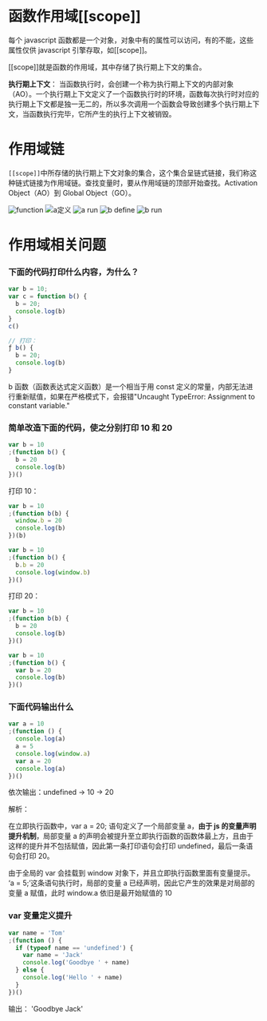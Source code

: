 # 函数作用域[[scope]]

每个 javascript 函数都是一个对象，对象中有的属性可以访问，有的不能，这些属性仅供 javascript 引擎存取，如[[scope]]。

[[scope]]就是函数的作用域，其中存储了执行期上下文的集合。

**执行期上下文**： 当函数执行时，会创建一个称为执行期上下文的内部对象（AO）。一个执行期上下文定义了一个函数执行时的环境，函数每次执行时对应的执行期上下文都是独一无二的，所以多次调用一个函数会导致创建多个执行期上下文，当函数执行完毕，它所产生的执行上下文被销毁。

# 作用域链

`[[scope]]`中所存储的执行期上下文对象的集合，这个集合呈链式链接，我们称这种链式链接为作用域链。查找变量时，要从作用域链的顶部开始查找。Activation Object（AO）到 Global Object（GO）。

![function](../../img/function.png)
![a定义](../../img/define.png)
![a run](../../img/run.png)
![b define](../../img/bdefine.png)
![b run](../../img/brun.png)

# 作用域相关问题

### 下面的代码打印什么内容，为什么？

```js
var b = 10;
var c = function b() {
  b = 20;
  console.log(b)
}
c()

// 打印：
ƒ b() {
  b = 20;
  console.log(b)
}
```

b 函数（函数表达式定义函数）是一个相当于用 const 定义的常量，内部无法进行重新赋值，如果在严格模式下，会报错"Uncaught TypeError: Assignment to constant variable."

### 简单改造下面的代码，使之分别打印 10 和 20

```js
var b = 10
;(function b() {
  b = 20
  console.log(b)
})()
```

打印 10：

```js
var b = 10
;(function b(b) {
  window.b = 20
  console.log(b)
})(b)
```

```js
var b = 10
;(function b() {
  b.b = 20
  console.log(window.b)
})()
```

打印 20：

```js
var b = 10
;(function b(b) {
  b = 20
  console.log(b)
})()
```

```js
var b = 10
;(function b() {
  var b = 20
  console.log(b)
})()
```

### 下面代码输出什么

```js
var a = 10
;(function () {
  console.log(a)
  a = 5
  console.log(window.a)
  var a = 20
  console.log(a)
})()
```

依次输出：undefined -> 10 -> 20

解析：

在立即执行函数中，var a = 20; 语句定义了一个局部变量 a，**由于 js 的变量声明提升机制**，局部变量 a 的声明会被提升至立即执行函数的函数体最上方，且由于这样的提升并不包括赋值，因此第一条打印语句会打印 undefined，最后一条语句会打印 20。

由于全局的 var 会挂载到 window 对象下，并且立即执行函数里面有变量提示。
‘a = 5;’这条语句执行时，局部的变量 a 已经声明，因此它产生的效果是对局部的变量 a 赋值，此时 window.a 依旧是最开始赋值的 10

### var 变量定义提升

```js
var name = 'Tom'
;(function () {
  if (typeof name == 'undefined') {
    var name = 'Jack'
    console.log('Goodbye ' + name)
  } else {
    console.log('Hello ' + name)
  }
})()
```

输出： 'Goodbye Jack'
